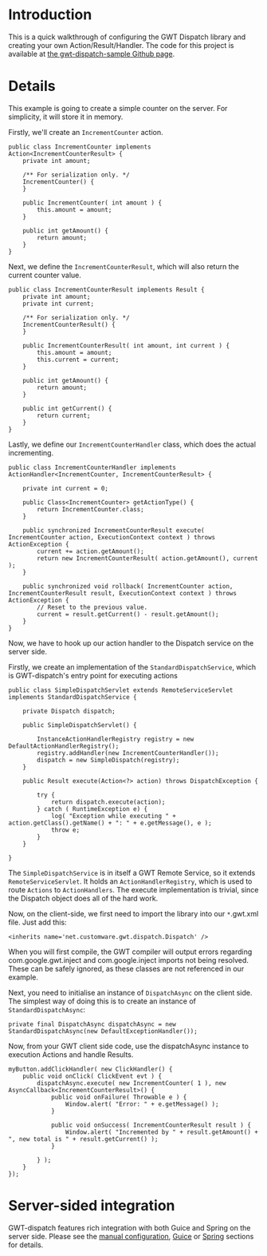# Introduction #

This is a quick walkthrough of configuring the GWT Dispatch library and creating your own Action/Result/Handler. The code for this project is available at [the gwt-dispatch-sample Github page](http://github.com/rombert/gwt-dispatch-sample).

# Details #

This example is going to create a simple counter on the server. For simplicity, it will store it in memory.

Firstly, we'll create an `IncrementCounter` action.

```
public class IncrementCounter implements Action<IncrementCounterResult> {
    private int amount;

    /** For serialization only. */
    IncrementCounter() {
    }

    public IncrementCounter( int amount ) {
        this.amount = amount;
    }

    public int getAmount() {
        return amount;
    }
}
```

Next, we define the `IncrementCounterResult`, which will also return the current counter value.

```
public class IncrementCounterResult implements Result {
    private int amount;
    private int current;

    /** For serialization only. */
    IncrementCounterResult() {
    }

    public IncrementCounterResult( int amount, int current ) {
        this.amount = amount;
        this.current = current;
    }

    public int getAmount() {
        return amount;
    }

    public int getCurrent() {
        return current;
    }
}
```

Lastly, we define our `IncrementCounterHandler` class, which does the actual incrementing.

```
public class IncrementCounterHandler implements ActionHandler<IncrementCounter, IncrementCounterResult> {

    private int current = 0;

    public Class<IncrementCounter> getActionType() {
        return IncrementCounter.class;
    }

    public synchronized IncrementCounterResult execute( IncrementCounter action, ExecutionContext context ) throws ActionException {
        current += action.getAmount();
        return new IncrementCounterResult( action.getAmount(), current );
    }

    public synchronized void rollback( IncrementCounter action, IncrementCounterResult result, ExecutionContext context ) throws ActionException {
        // Reset to the previous value.
        current = result.getCurrent() - result.getAmount();
    }
}
```

Now, we have to hook up our action handler to the Dispatch service on the server side.

Firstly, we create an implementation of the `StandardDispatchService`, which is GWT-dispatch's entry point for executing actions

```
public class SimpleDispatchServlet extends RemoteServiceServlet implements StandardDispatchService {

    private Dispatch dispatch;

    public SimpleDispatchServlet() {

        InstanceActionHandlerRegistry registry = new DefaultActionHandlerRegistry();
        registry.addHandler(new IncrementCounterHandler());
        dispatch = new SimpleDispatch(registry);
    }

    public Result execute(Action<?> action) throws DispatchException {

        try {
            return dispatch.execute(action);
        } catch ( RuntimeException e) {
            log( "Exception while executing " + action.getClass().getName() + ": " + e.getMessage(), e );
            throw e;
        }
    }

}
```

The `SimpleDispatchService` is in itself a GWT Remote Service, so it extends `RemoteServiceServlet`. It holds an `ActionHandlerRegistry`, which is used to route `Actions` to `ActionHandlers`. The execute implementation is trivial, since the Dispatch object does all of the hard work.

Now, on the client-side, we first  need to import the library into our `*`.gwt.xml file. Just add this:

```
<inherits name='net.customware.gwt.dispatch.Dispatch' />
```


When you will first compile, the GWT compiler will output errors regarding com.google.gwt.inject and com.google.inject imports not being resolved. These can be safely ignored, as these classes are not referenced in our example.

Next, you need to initialise an instance of `DispatchAsync` on the client side. The simplest way of doing this is to create an instance of `StandardDispatchAsync`:

```
private final DispatchAsync dispatchAsync = new StandardDispatchAsync(new DefaultExceptionHandler());
```

Now, from your GWT client side code, use the dispatchAsync instance to execution Actions and handle Results.

```
myButton.addClickHandler( new ClickHandler() {
    public void onClick( ClickEvent evt ) {
        dispatchAsync.execute( new IncrementCounter( 1 ), new AsyncCallback<IncrementCounterResult>() {
            public void onFailure( Throwable e ) {
                Window.alert( "Error: " + e.getMessage() );
            }

            public void onSuccess( IncrementCounterResult result ) {
                Window.alert( "Incremented by " + result.getAmount() + ", new total is " + result.getCurrent() );
            }

        } );
    }
});
```

# Server-sided integration #

GWT-dispatch features rich integration with both Guice and Spring on the server side. Please see the [manual configuration](ServerConfigurationManual.md), [Guice](ServerConfigurationWithGuice.md) or [Spring](ServerConfigurationWithSpring.md) sections for details.